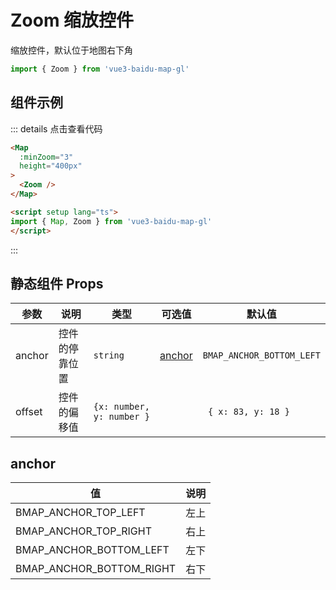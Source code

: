 # Zoom 缩放控件
缩放控件，默认位于地图右下角

```ts
import { Zoom } from 'vue3-baidu-map-gl'
```

## 组件示例
<div>
  <Map
    :ak="'4stE857hYPHbEmgKhLiTAa0QbCIULHpm'"
    :minZoom="3"
    height="400px"
  >
    <Zoom />
  </Map>
</div>


::: details 点击查看代码
```html
<Map
  :minZoom="3" 
  height="400px"
>
  <Zoom />
</Map>

<script setup lang="ts">
import { Map, Zoom } from 'vue3-baidu-map-gl'
</script>
```
:::

## 静态组件 Props
| 参数   | 说明           | 类型                    | 可选值            | 默认值                  |
| ------ | -------------- | ----------------------- | ----------------- | ----------------------- |
| anchor | 控件的停靠位置 | `string`                  | [anchor](#anchor) | `BMAP_ANCHOR_BOTTOM_LEFT` |
| offset | 控件的偏移值   | `{x: number, y: number }` |                   |` { x: 83, y: 18 }`        |


## anchor
| 值                       | 说明 |
| ------------------------ | ---- |
| BMAP_ANCHOR_TOP_LEFT     | 左上 |
| BMAP_ANCHOR_TOP_RIGHT    | 右上 |
| BMAP_ANCHOR_BOTTOM_LEFT  | 左下 |
| BMAP_ANCHOR_BOTTOM_RIGHT | 右下 |

